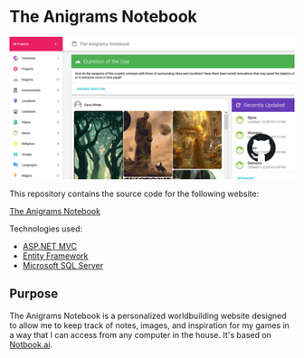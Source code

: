# The Anigrams Notebook

![Social Preview](./social_preview.png)

This repository contains the source code for the following website:

[The Anigrams Notebook](https://notebook.anigrams.org)

Technologies used:
* [ASP.NET MVC](https://dotnet.microsoft.com/apps/aspnet/mvc)
* [Entity Framework](https://docs.microsoft.com/en-us/ef/)
* [Microsoft SQL Server](https://www.microsoft.com/en-us/sql-server)

## Purpose
The Anigrams Notebook is a personalized worldbuilding website designed to allow me to keep track of notes, images, and inspiration for my games in a way that I can access from any computer in the house. It's based on [Notbook.ai](https://www.notebook.ai/).

